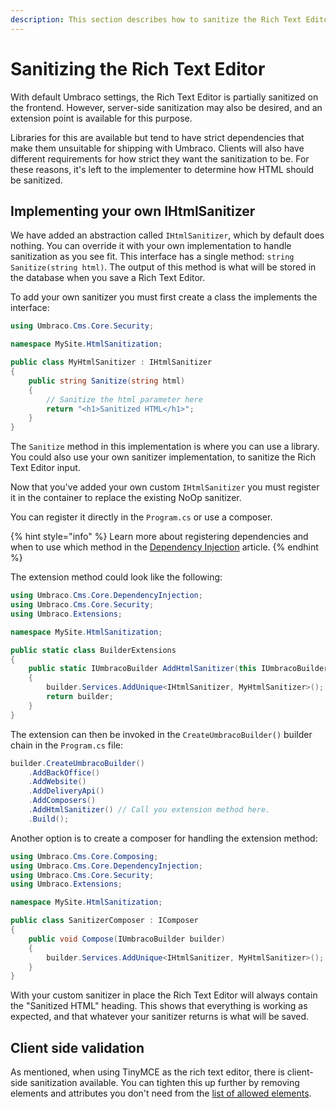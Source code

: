 ```yaml
---
description: This section describes how to sanitize the Rich Text Editor serverside
---
```


# Sanitizing the Rich Text Editor

With default Umbraco settings, the Rich Text Editor is partially sanitized on the frontend.  However, server-side sanitization may also be desired, and an extension point is available for this purpose.

Libraries for this are available but tend to have strict dependencies that make them unsuitable for shipping with Umbraco. Clients will also have different requirements for how strict they want the sanitization to be.  For these reasons, it's left to the implementer to determine how HTML should be sanitized.

## Implementing your own IHtmlSanitizer

We have added an abstraction called `IHtmlSanitizer`, which by default does nothing. You can override it with your own implementation to handle sanitization as you see fit. This interface has a single method: `string Sanitize(string html)`. The output of this method is what will be stored in the database when you save a Rich Text Editor.

To add your own sanitizer you must first create a class the implements the interface:

```csharp
using Umbraco.Cms.Core.Security;

namespace MySite.HtmlSanitization;

public class MyHtmlSanitizer : IHtmlSanitizer
{
    public string Sanitize(string html)
    {
        // Sanitize the html parameter here
        return "<h1>Sanitized HTML</h1>";
    }
}
```

The `Sanitize` method in this implementation is where you can use a library. You could also use your own sanitizer implementation, to sanitize the Rich Text Editor input.

Now that you've added your own custom `IHtmlSanitizer` you must register it in the container to replace the existing NoOp sanitizer.

You can register it directly in the `Program.cs` or use a composer.

{% hint style="info" %}
Learn more about registering dependencies and when to use which method in the [Dependency Injection](../using-ioc.md) article.
{% endhint %}

The extension method could look like the following:

```csharp
using Umbraco.Cms.Core.DependencyInjection;
using Umbraco.Cms.Core.Security;
using Umbraco.Extensions;

namespace MySite.HtmlSanitization;

public static class BuilderExtensions
{
    public static IUmbracoBuilder AddHtmlSanitizer(this IUmbracoBuilder builder)
    {
        builder.Services.AddUnique<IHtmlSanitizer, MyHtmlSanitizer>();
        return builder;
    }
}
```

The extension can then be invoked in the `CreateUmbracoBuilder()` builder chain in the `Program.cs` file:

```csharp
builder.CreateUmbracoBuilder()
    .AddBackOffice()
    .AddWebsite()
    .AddDeliveryApi()
    .AddComposers()
    .AddHtmlSanitizer() // Call you extension method here.
    .Build();
```

Another option is to create a composer for handling the extension method:

```csharp
using Umbraco.Cms.Core.Composing;
using Umbraco.Cms.Core.DependencyInjection;
using Umbraco.Cms.Core.Security;
using Umbraco.Extensions;

namespace MySite.HtmlSanitization;

public class SanitizerComposer : IComposer
{
    public void Compose(IUmbracoBuilder builder)
    {
        builder.Services.AddUnique<IHtmlSanitizer, MyHtmlSanitizer>();
    }
}
```

With your custom sanitizer in place the Rich Text Editor will always contain the "Sanitized HTML" heading. This shows that everything is working as expected, and that whatever your sanitizer returns is what will be saved.

## Client side validation

As mentioned, when using TinyMCE as the rich text editor, there is client-side sanitization available.  You can tighten this up further by removing elements and attributes you don't need from the [list of allowed elements](https://docs.umbraco.com/umbraco-cms/13.latest/reference/configuration/richtexteditorsettings#valid-elements).